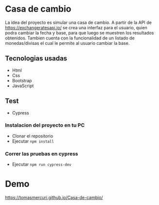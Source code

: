 # Casa de cambio
La idea del proyecto es simular una casa de cambio.
A partir de la API de https://exchangeratesapi.io/ se crea una interfaz para el usuario, quien podra cambiar la fecha y base, para que luego se muestren los resultados obtenidos.
Tambien cuenta con la funcionalidad de un listado de monedas/divisas el cual le permite al usuario cambiar la base.

## Tecnologias usadas
- Html
- Css
- Bootstrap
- JavaScript

## Test
- Cypress

### Instalacion del proyecto en tu PC
- Clonar el repositorio
- Ejecutar `npm install`

### Correr las pruebas en cypress
- Ejecutar `npm run cypress-dev`

# Demo
https://tomasmercuri.github.io/Casa-de-cambio/

